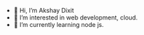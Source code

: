 - 👋 Hi, I’m Akshay Dixit
- 👀 I’m interested in web development, cloud.
- 🌱 I’m currently learning node js.

<!---
Akshay-pro/Akshay-pro is a ✨ special ✨ repository because its `README.md` (this file) appears on your GitHub profile.
You can click the Preview link to take a look at your changes.
--->
